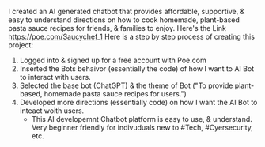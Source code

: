 I created an AI generated chatbot that provides affordable, supportive, & easy to understand directions on how to cook homemade, plant-based pasta sauce recipes for friends, & families to enjoy.
Here's the Link
https://poe.com/Saucychef_1
Here is a step by step process of creating this project:
1) Logged into & signed up for a free account with Poe.com
2) Inserted the Bots behaivor (essentially the code) of how I want to AI Bot to interact with users.
3) Selected the base bot (ChatGPT) & the theme of Bot ("To provide plant-based, homemade pasta sauce recipes for users.")
4) Developed more directions (essentially code) on how I want the AI Bot to inteact woith users.
   * This AI developemnt Chatbot platform is easy to use, & understand. Very beginner friendly for indivuduals new to #Tech, #Cyersecurity, etc.
      
